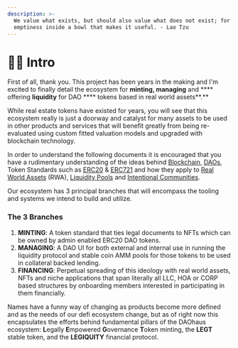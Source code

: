 ```yaml
---
description: >-
  We value what exists, but should also value what does not exist; for it is the
  emptiness inside a bowl that makes it useful. - Lao Tzu
---
```


# 👋🏼  Intro

First of all, thank you. This project has been years in the making and I'm excited to finally detail the ecosystem for **minting, managing** and **** offering **liquidity** for DAO **** tokens based in real world assets**.**&#x20;

While real estate tokens have existed for years, you will see that this ecosystem really is just a doorway and catalyst for many assets to be used in other products and services that will benefit greatly from being re-evaluated using custom fitted valuation models and upgraded with blockchain technology. &#x20;

In order to understand the following documents it is encouraged that you have a rudimentary understanding of the ideas behind [Blockchain](https://www.coinbase.com/learn/crypto-basics/plp-what-is-a-blockchain), [DAOs](https://ethereum.org/en/dao/), Token Standards such as [ERC20](https://ethereum.org/en/developers/docs/standards/tokens/erc-20/) & [ERC721](https://ethereum.org/en/developers/docs/standards/tokens/erc-721/) and how they apply to [Real World Assets](https://medium.com/centrifuge/real-world-assets-a-key-building-block-for-the-future-of-defi-cc9157cb6a6a) (RWA), [Liquidity Pools](https://academy.binance.com/en/articles/what-are-liquidity-pools-in-defi) and [Intentional Communities](https://en.wikipedia.org/wiki/Intentional\_community).

Our ecosystem has 3 principal branches that will encompass the tooling and systems we intend to build and utilize.

### The 3 Branches

1. **MINTING**: A token standard that ties legal documents to NFTs which can be owned by admin enabled ERC20 DAO tokens.
2. **MANAGING**: A DAO UI for both external and internal use in running the liquidity protocol and stable coin AMM pools for those tokens to be used in collateral backed lending.
3. **FINANCING**: Perpetual spreading of this ideology with real world assets, NFTs and niche applications that span literally all LLC, HOA or CORP based structures by onboarding members interested in participating in them financially.

Names have a funny way of changing as products become more defined and as the needs of our defi ecosystem change, but as of right now this encapsulates the efforts behind fundamental pillars of the DAOhaus ecosystem: **L**egally **E**mpowered **G**overnance **T**oken minting, the **LEGT** stable token, and the **LEGIQUITY** financial protocol.&#x20;
